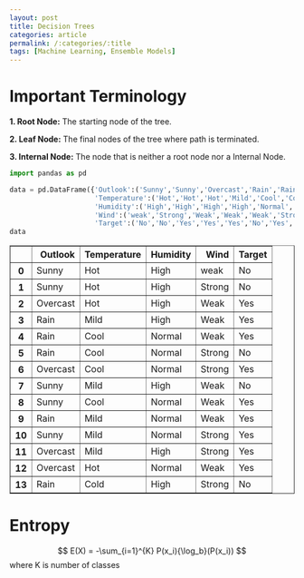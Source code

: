```yaml
---
layout: post
title: Decision Trees
categories: article
permalink: /:categories/:title
tags: [Machine Learning, Ensemble Models]
---
```


# Important Terminology
**1. Root Node:** The starting node of the tree.

**2. Leaf Node:** The final nodes of the tree where path is terminated.

**3. Internal Node:** The node that is neither a root node nor a Internal Node.

```python
import pandas as pd

data = pd.DataFrame({'Outlook':('Sunny','Sunny','Overcast','Rain','Rain','Rain','Overcast','Sunny','Sunny','Rain','Sunny','Overcast','Overcast','Rain'),
                     'Temperature':('Hot','Hot','Hot','Mild','Cool','Cool','Cool','Mild','Cool','Mild','Mild','Mild','Hot','Cold'),
                     'Humidity':('High','High','High','High','Normal','Normal','Normal','High','Normal','Normal','Normal','High','Normal','High'),
                     'Wind':('weak','Strong','Weak','Weak','Weak','Strong','Strong','Weak','Weak','Weak','Strong','Strong','Weak','Strong'),
                     'Target':('No','No','Yes','Yes','Yes','No','Yes','No','Yes','Yes','Yes','Yes','Yes','No')})
data
```




<div>
<style scoped>
    .dataframe tbody tr th:only-of-type {
        vertical-align: middle;
    }

    .dataframe tbody tr th {
        vertical-align: top;
    }

    .dataframe thead th {
        text-align: right;
    }
</style>
<table border="1" class="dataframe">
  <thead>
    <tr style="text-align: right;">
      <th></th>
      <th>Outlook</th>
      <th>Temperature</th>
      <th>Humidity</th>
      <th>Wind</th>
      <th>Target</th>
    </tr>
  </thead>
  <tbody>
    <tr>
      <th>0</th>
      <td>Sunny</td>
      <td>Hot</td>
      <td>High</td>
      <td>weak</td>
      <td>No</td>
    </tr>
    <tr>
      <th>1</th>
      <td>Sunny</td>
      <td>Hot</td>
      <td>High</td>
      <td>Strong</td>
      <td>No</td>
    </tr>
    <tr>
      <th>2</th>
      <td>Overcast</td>
      <td>Hot</td>
      <td>High</td>
      <td>Weak</td>
      <td>Yes</td>
    </tr>
    <tr>
      <th>3</th>
      <td>Rain</td>
      <td>Mild</td>
      <td>High</td>
      <td>Weak</td>
      <td>Yes</td>
    </tr>
    <tr>
      <th>4</th>
      <td>Rain</td>
      <td>Cool</td>
      <td>Normal</td>
      <td>Weak</td>
      <td>Yes</td>
    </tr>
    <tr>
      <th>5</th>
      <td>Rain</td>
      <td>Cool</td>
      <td>Normal</td>
      <td>Strong</td>
      <td>No</td>
    </tr>
    <tr>
      <th>6</th>
      <td>Overcast</td>
      <td>Cool</td>
      <td>Normal</td>
      <td>Strong</td>
      <td>Yes</td>
    </tr>
    <tr>
      <th>7</th>
      <td>Sunny</td>
      <td>Mild</td>
      <td>High</td>
      <td>Weak</td>
      <td>No</td>
    </tr>
    <tr>
      <th>8</th>
      <td>Sunny</td>
      <td>Cool</td>
      <td>Normal</td>
      <td>Weak</td>
      <td>Yes</td>
    </tr>
    <tr>
      <th>9</th>
      <td>Rain</td>
      <td>Mild</td>
      <td>Normal</td>
      <td>Weak</td>
      <td>Yes</td>
    </tr>
    <tr>
      <th>10</th>
      <td>Sunny</td>
      <td>Mild</td>
      <td>Normal</td>
      <td>Strong</td>
      <td>Yes</td>
    </tr>
    <tr>
      <th>11</th>
      <td>Overcast</td>
      <td>Mild</td>
      <td>High</td>
      <td>Strong</td>
      <td>Yes</td>
    </tr>
    <tr>
      <th>12</th>
      <td>Overcast</td>
      <td>Hot</td>
      <td>Normal</td>
      <td>Weak</td>
      <td>Yes</td>
    </tr>
    <tr>
      <th>13</th>
      <td>Rain</td>
      <td>Cold</td>
      <td>High</td>
      <td>Strong</td>
      <td>No</td>
    </tr>
  </tbody>
</table>
</div>



# Entropy

$$ E(X) =  -\sum_{i=1}^{K} P(x_i){\log_b}(P(x_i))  $$
                where K is number of classes
